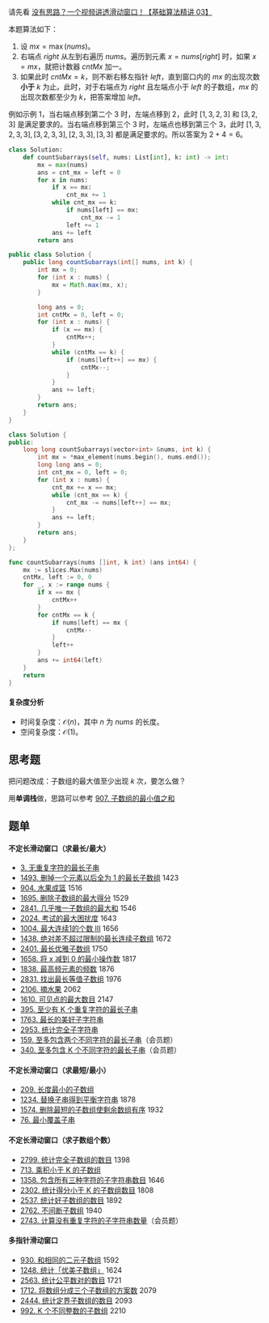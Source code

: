请先看 [没有思路？一个视频讲透滑动窗口！【基础算法精讲 03】](https://www.bilibili.com/video/BV1hd4y1r7Gq/)

本题算法如下：

1. 设 $\textit{mx} = \max(\textit{nums})$。
2. 右端点 $\textit{right}$ 从左到右遍历 $\textit{nums}$。遍历到元素 $x=\textit{nums}[\textit{right}]$ 时，如果 $x=\textit{mx}$，就把计数器 $\textit{cntMx}$ 加一。
3. 如果此时 $\textit{cntMx}=k$，则不断右移左指针 $\textit{left}$，直到窗口内的 $\textit{mx}$ 的出现次数**小于** $k$ 为止。此时，对于右端点为 $\textit{right}$ 且左端点小于 $\textit{left}$ 的子数组，$\textit{mx}$ 的出现次数都至少为 $k$，把答案增加 $\textit{left}$。

例如示例 1，当右端点移到第二个 $3$ 时，左端点移到 $2$，此时 $[1,3,2,3]$ 和 $[3,2,3]$ 是满足要求的。当右端点移到第三个 $3$ 时，左端点也移到第三个 $3$，此时 $[1,3,2,3,3], [3,2,3,3], [2,3,3], [3,3]$ 都是满足要求的。所以答案为 $2+4=6$。

```py [sol-Python3]
class Solution:
    def countSubarrays(self, nums: List[int], k: int) -> int:
        mx = max(nums)
        ans = cnt_mx = left = 0
        for x in nums:
            if x == mx:
                cnt_mx += 1
            while cnt_mx == k:
                if nums[left] == mx:
                    cnt_mx -= 1
                left += 1
            ans += left
        return ans
```

```java [sol-Java]
public class Solution {
    public long countSubarrays(int[] nums, int k) {
        int mx = 0;
        for (int x : nums) {
            mx = Math.max(mx, x);
        }

        long ans = 0;
        int cntMx = 0, left = 0;
        for (int x : nums) {
            if (x == mx) {
                cntMx++;
            }
            while (cntMx == k) {
                if (nums[left++] == mx) {
                    cntMx--;
                }
            }
            ans += left;
        }
        return ans;
    }
}
```

```cpp [sol-C++]
class Solution {
public:
    long long countSubarrays(vector<int> &nums, int k) {
        int mx = *max_element(nums.begin(), nums.end());
        long long ans = 0;
        int cnt_mx = 0, left = 0;
        for (int x : nums) {
            cnt_mx += x == mx;
            while (cnt_mx == k) {
                cnt_mx -= nums[left++] == mx;
            }
            ans += left;
        }
        return ans;
    }
};
```

```go [sol-Go]
func countSubarrays(nums []int, k int) (ans int64) {
	mx := slices.Max(nums)
	cntMx, left := 0, 0
	for _, x := range nums {
		if x == mx {
			cntMx++
		}
		for cntMx == k {
			if nums[left] == mx {
				cntMx--
			}
			left++
		}
		ans += int64(left)
	}
	return
}
```

#### 复杂度分析

- 时间复杂度：$\mathcal{O}(n)$，其中 $n$ 为 $\textit{nums}$ 的长度。
- 空间复杂度：$\mathcal{O}(1)$。

## 思考题

把问题改成：子数组的最大值至少出现 $k$ 次，要怎么做？

用**单调栈**做，思路可以参考 [907. 子数组的最小值之和](https://leetcode.cn/problems/sum-of-subarray-minimums/)

## 题单

#### 不定长滑动窗口（求最长/最大）

- [3. 无重复字符的最长子串](https://leetcode.cn/problems/longest-substring-without-repeating-characters/)
- [1493. 删掉一个元素以后全为 1 的最长子数组](https://leetcode.cn/problems/longest-subarray-of-1s-after-deleting-one-element/) 1423
- [904. 水果成篮](https://leetcode.cn/problems/fruit-into-baskets/) 1516
- [1695. 删除子数组的最大得分](https://leetcode.cn/problems/maximum-erasure-value/) 1529
- [2841. 几乎唯一子数组的最大和](https://leetcode.cn/problems/maximum-sum-of-almost-unique-subarray/) 1546
- [2024. 考试的最大困扰度](https://leetcode.cn/problems/maximize-the-confusion-of-an-exam/) 1643
- [1004. 最大连续1的个数 III](https://leetcode.cn/problems/max-consecutive-ones-iii/) 1656
- [1438. 绝对差不超过限制的最长连续子数组](https://leetcode.cn/problems/longest-continuous-subarray-with-absolute-diff-less-than-or-equal-to-limit/) 1672
- [2401. 最长优雅子数组](https://leetcode.cn/problems/longest-nice-subarray/) 1750
- [1658. 将 x 减到 0 的最小操作数](https://leetcode.cn/problems/minimum-operations-to-reduce-x-to-zero/) 1817
- [1838. 最高频元素的频数](https://leetcode.cn/problems/frequency-of-the-most-frequent-element/) 1876
- [2831. 找出最长等值子数组](https://leetcode.cn/problems/find-the-longest-equal-subarray/) 1976
- [2106. 摘水果](https://leetcode.cn/problems/maximum-fruits-harvested-after-at-most-k-steps/) 2062
- [1610. 可见点的最大数目](https://leetcode.cn/problems/maximum-number-of-visible-points/) 2147
- [395. 至少有 K 个重复字符的最长子串](https://leetcode.cn/problems/longest-substring-with-at-least-k-repeating-characters/)
- [1763. 最长的美好子字符串](https://leetcode.cn/problems/longest-nice-substring/)
- [2953. 统计完全子字符串](https://leetcode.cn/problems/count-complete-substrings/)
- [159. 至多包含两个不同字符的最长子串](https://leetcode.cn/problems/longest-substring-with-at-most-two-distinct-characters/)（会员题）
- [340. 至多包含 K 个不同字符的最长子串](https://leetcode.cn/problems/longest-substring-with-at-most-k-distinct-characters/)（会员题）

#### 不定长滑动窗口（求最短/最小）

- [209. 长度最小的子数组](https://leetcode.cn/problems/minimum-size-subarray-sum/)
- [1234. 替换子串得到平衡字符串](https://leetcode.cn/problems/replace-the-substring-for-balanced-string/) 1878
- [1574. 删除最短的子数组使剩余数组有序](https://leetcode.cn/problems/shortest-subarray-to-be-removed-to-make-array-sorted/) 1932
- [76. 最小覆盖子串](https://leetcode.cn/problems/minimum-window-substring/)

#### 不定长滑动窗口（求子数组个数）

- [2799. 统计完全子数组的数目](https://leetcode.cn/problems/count-complete-subarrays-in-an-array/) 1398
- [713. 乘积小于 K 的子数组](https://leetcode.cn/problems/subarray-product-less-than-k/)
- [1358. 包含所有三种字符的子字符串数目](https://leetcode.cn/problems/number-of-substrings-containing-all-three-characters/) 1646
- [2302. 统计得分小于 K 的子数组数目](https://leetcode.cn/problems/count-subarrays-with-score-less-than-k/) 1808
- [2537. 统计好子数组的数目](https://leetcode.cn/problems/count-the-number-of-good-subarrays/) 1892
- [2762. 不间断子数组](https://leetcode.cn/problems/continuous-subarrays/) 1940
- [2743. 计算没有重复字符的子字符串数量](https://leetcode.cn/problems/count-substrings-without-repeating-character/)（会员题）

#### 多指针滑动窗口

- [930. 和相同的二元子数组](https://leetcode.cn/problems/binary-subarrays-with-sum/) 1592
- [1248. 统计「优美子数组」](https://leetcode.cn/problems/count-number-of-nice-subarrays/) 1624
- [2563. 统计公平数对的数目](https://leetcode.cn/problems/count-the-number-of-fair-pairs/) 1721
- [1712. 将数组分成三个子数组的方案数](https://leetcode.cn/problems/ways-to-split-array-into-three-subarrays/) 2079
- [2444. 统计定界子数组的数目](https://leetcode.cn/problems/count-subarrays-with-fixed-bounds/) 2093
- [992. K 个不同整数的子数组](https://leetcode.cn/problems/subarrays-with-k-different-integers/) 2210
